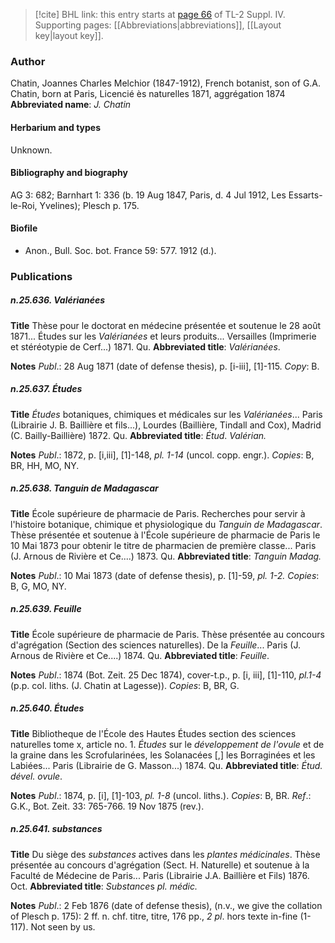> [!cite] BHL link: this entry starts at [page 66](https://www.biodiversitylibrary.org/page/33265743) of TL-2 Suppl. IV.
> Supporting pages: [[Abbreviations|abbreviations]], [[Layout key|layout key]].

### Author

Chatin, Joannes Charles Melchior (1847-1912), French botanist, son of G.A. Chatin, born at Paris, Licencié ès naturelles 1871, aggrégation 1874 
**Abbreviated name**: *J. Chatin*

#### Herbarium and types

Unknown.

#### Bibliography and biography

AG 3: 682; Barnhart 1: 336 (b. 19 Aug 1847, Paris, d. 4 Jul 1912, Les Essarts-le-Roi, Yvelines); Plesch p. 175.

#### Biofile

- Anon., Bull. Soc. bot. France 59: 577. 1912 (d.).

### Publications

##### n.25.636. Valérianées

**Title**
Thèse pour le doctorat en médecine présentée et soutenue le 28 août 1871... Études sur les *Valérianées* et leurs produits... Versailles (Imprimerie et stéréotypie de Cerf...) 1871. Qu.
**Abbreviated title**: *Valérianées*.

**Notes**
*Publ*.: 28 Aug 1871 (date of defense thesis), p. \[i-iii\], \[1\]-115. *Copy*: B.

##### n.25.637. Études

**Title**
*Études* botaniques, chimiques et médicales sur les *Valérianées*... Paris (Librairie J. B. Baillière et fils...), Lourdes (Baillière, Tindall and Cox), Madrid (C. Bailly-Baillière) 1872. Qu.
**Abbreviated title**: *Étud*. *Valérian.*

**Notes**
*Publ*.: 1872, p. \[i,iii\], \[1\]-148, *pl. 1-14* (uncol. copp. engr.). *Copies*: B, BR, HH, MO, NY.

##### n.25.638. Tanguin de Madagascar

**Title**
École supérieure de pharmacie de Paris. Recherches pour servir à l'histoire botanique, chimique et physiologique du *Tanguin de Madagascar*. Thèse présentée et soutenue à l'École supérieure de pharmacie de Paris le 10 Mai 1873 pour obtenir le titre de pharmacien de première classe... Paris (J. Arnous de Rivière et Ce....) 1873. Qu.
**Abbreviated title**: *Tanguin Madag.*

**Notes**
*Publ*.: 10 Mai 1873 (date of defense thesis), p. \[1\]-59, *pl. 1-2. Copies*: B, G, MO, NY.

##### n.25.639. Feuille

**Title**
École supérieure de pharmacie de Paris. Thèse présentée au concours d'agrégation (Section des sciences naturelles). De la *Feuille*... Paris (J. Arnous de Rivière et Ce....) 1874. Qu.
**Abbreviated title**: *Feuille*.

**Notes**
*Publ*.: 1874 (Bot. Zeit. 25 Dec 1874), cover-t.p., p. \[i, iii\], \[1\]-110, *pl.1-4* (p.p. col. liths. (J. Chatin at Lagesse)). *Copies*: B, BR, G.

##### n.25.640. Études

**Title**
Bibliotheque de l'École des Hautes Études section des sciences naturelles tome x, article no. 1. *Études* sur le *développement de l'ovule* et de la graine dans les Scrofularinées, les Solanacées \[,\] les Borraginées et les Labiées... Paris (Librairie de G. Masson...) 1874. Qu.
**Abbreviated title**: *Étud. dével. ovule*.

**Notes**
*Publ*.: 1874, p. \[i\], \[1\]-103, *pl. 1-8* (uncol. liths.). *Copies*: B, BR.
*Ref*.: G.K., Bot. Zeit. 33: 765-766. 19 Nov 1875 (rev.).

##### n.25.641. substances

**Title**
Du siège des *substances* actives dans les *plantes médicinales*. Thèse présentée au concours d'agrégation (Sect. H. Naturelle) et soutenue à la Faculté de Médecine de Paris... Paris (Librairie J.A. Baillière et Fils) 1876. Oct.
**Abbreviated title**: *Substance*s *pl. médic.*

**Notes**
*Publ*.: 2 Feb 1876 (date of defense thesis), (n.v., we give the collation of Plesch p. 175): 2 ff. n. chf. titre, titre, 176 pp., *2 pl*. hors texte in-fine (1-117). Not seen by us.

